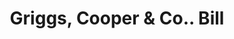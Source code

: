 ---
doi: 10.7916/D8766SC0
date_other: '1900'
date_other_textual: 1900-1909
form: printed ephemera
genre:
- Invoices
name:
- Griggs, Cooper & Co.
object_in_context_url: https://biggert.cul.columbia.edu/items/view/ave_biggert_00671
subject_hierarchical_geographic:
- St. Paul, Minnesota, United States
subject_name:
- Griggs, Cooper & Co.
title: Griggs, Cooper & Co.. Bill
sort_title: Griggs, Cooper & Co.. Bill
call_number: ave_biggert_00671
coordinates:
- 44.94416666666666,-93.0936111111111
pid: ave_biggert_00671
identifiers: ave_biggert_00671
canvas_id: ldpd:395943
permalink: "/items/ave_biggert_00671/"
layout: iiif-image-page
---